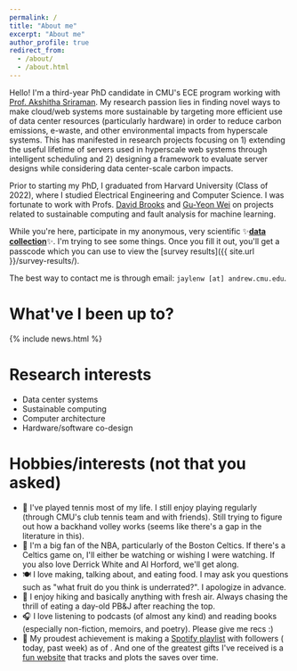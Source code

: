 ```yaml
---
permalink: /
title: "About me"
excerpt: "About me"
author_profile: true
redirect_from: 
  - /about/
  - /about.html
---
```


Hello! I'm a third-year PhD candidate in CMU's ECE program working with [Prof. Akshitha Sriraman](https://users.ece.cmu.edu/~asrirama/). My research passion lies in finding novel ways to make cloud/web systems more sustainable by targeting more efficient use of data center resources (particularly hardware) in order to reduce carbon emissions, e-waste, and other environmental impacts from hyperscale systems. This has manifested in research projects focusing on 1) extending the useful lifetime of servers used in hyperscale web systems through intelligent scheduling and 2) designing a framework to evaluate server designs while considering data center-scale carbon impacts.

Prior to starting my PhD, I graduated from Harvard University (Class of 2022), where I studied Electrical Engineering and Computer Science. I was fortunate to work with Profs. [David Brooks](https://www.eecs.harvard.edu/~dbrooks/) and [Gu-Yeon Wei](https://www.eecs.harvard.edu/~gywei/) on projects related to sustainable computing and fault analysis for machine learning.

While you're here, participate in my anonymous, very scientific ✨**<a href="https://forms.gle/NiYerAvgQ5JkidE5A" target="_blank">data collection</a>**✨. I'm trying to see some things. Once you fill it out, you'll get a passcode which you can use to view the [survey results]({{ site.url }}/survey-results/).

The best way to contact me is through email: `jaylenw [at] andrew.cmu.edu`.

What've I been up to?
======
{% include news.html %}

Research interests
======
* Data center systems
* Sustainable computing
* Computer architecture
* Hardware/software co-design

Hobbies/interests (not that you asked)
======
* 🎾 I've played tennis most of my life. I still enjoy playing regularly (through CMU's club tennis team and with friends). Still trying to figure out how a backhand volley works (seems like there's a gap in the literature in this).
* 🏀 I'm a big fan of the NBA, particularly of the Boston Celtics. If there's a Celtics game on, I'll either be watching or wishing I were watching. If you also love Derrick White and Al Horford, we'll get along.
* 🍽️ I love making, talking about, and eating food. I may ask you questions such as "what fruit do you think is underrated?". I apologize in advance.
* 🌲 I enjoy hiking and basically anything with fresh air. Always chasing the thrill of eating a day-old PB&J after reaching the top.
* 🎧 I love listening to podcasts (of almost any kind) and reading books (especially non-fiction, memoirs, and poetry). Please give me recs :)
* 🎵 My proudest achievement is making a [Spotify playlist](https://open.spotify.com/playlist/4XbLl7tRLmlxVxLR08Fxs2) with <span id="playlist-saves"></span> followers (<span id="delta-1d"></span> today, <span id="delta-7d"></span> past week) as of <span id="last-updated"></span>. And one of the greatest gifts I've received is a [fun website](https://isamsiu.github.io/spotify_saves_tracker/) that tracks and plots the saves over time.

<script>
(function() {
  function formatDelta(n) {
    if (typeof n !== 'number' || isNaN(n)) return '';
    return (n > 0 ? '+' : '') + n;
  }

  function renderFromJson(data) {
    const saves = data && typeof data.saves === 'number' ? data.saves : null;
    const lastUpdated = data && data.last_updated ? data.last_updated : '';
    const history = Array.isArray(data && data.history) ? data.history : [];

    if (saves !== null) {
      document.getElementById('playlist-saves').textContent = saves;
    }
    document.getElementById('last-updated').textContent = lastUpdated;

    let delta1d = 0;
    if (history.length >= 2) {
      delta1d = (history[history.length - 1].saves || 0) - (history[history.length - 2].saves || 0);
    }

    let delta7d = 0;
    if (history.length >= 2) {
      delta7d = (history[history.length - 1].saves || 0) - (history[0].saves || 0);
    }

    document.getElementById('delta-1d').textContent = formatDelta(delta1d);
    document.getElementById('delta-7d').textContent = formatDelta(delta7d);
  }

  function renderFromYaml(text) { // fallback when JSON isn't available yet
    const lines = text.split('\n');
    const saves = lines[0].split(':')[1].trim();
    const lastUpdated = lines[2].split(': ')[1].trim().replace(/^'|'$/g, '');
    document.getElementById('playlist-saves').textContent = saves;
    document.getElementById('last-updated').textContent = lastUpdated;
    document.getElementById('delta-1d').textContent = '';
    document.getElementById('delta-7d').textContent = '';
  }

  fetch('/assets/data/playlist_saves.json')
    .then(function(r) { if (!r.ok) throw new Error('no json'); return r.json(); })
    .then(renderFromJson)
    .catch(function() {
      fetch('/assets/data/playlist_saves.yml')
        .then(function(r) { return r.text(); })
        .then(renderFromYaml);
    });
})();
</script>